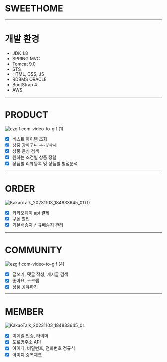 # SWEETHOME
---
# 개발 환경
* JDK 1.8
* SPRING MVC
* Tomcat 9.0
* STS
* HTML, CSS, JS
* RDBMS ORACLE
* BootStrap 4<br>
* AWS
---

# PRODUCT
![ezgif com-video-to-gif (1)](https://github.com/daekk74/sweethome/assets/145513812/9e6ca81e-3f56-4dab-91ed-728509272dc9)
- [x] 베스트 아이템 조회
- [x] 상품 장바구니 추가/삭제
- [x] 상품 음성 검색 
- [x] 원하는 조건별 상품 정렬
- [x] 상품별 리뷰등록 및 상품별 별점분석
---
# ORDER
![KakaoTalk_20231103_184833645_01 (1)](https://github.com/dongdonglee0/dongdonglee0/assets/145513812/4900cb6e-344f-4fe8-b440-bf02e3925068)
- [x] 카카오페이 api 결제
- [x] 쿠폰 할인
- [x] 기본배송지 신규배송지 관리
---
# COMMUNITY
![ezgif com-video-to-gif (4)](https://github.com/daekk74/sweethome/assets/145513812/57688b5c-d9d2-418b-b217-592f2516e11e)
- [x] 글쓰기, 댓글 작성, 게시글 검색
- [x] 좋아요, 스크랩
- [x] 상품 공유하기
---
# MEMBER
![KakaoTalk_20231103_184833645_04](https://github.com/dongdonglee0/dongdonglee0/assets/145513812/dcb2c0c5-b983-4aac-898f-64c77e07d25e)
- [x] 이메일 인증, 타이머
- [x] 도로명주소 API
- [x] 아이디, 비밀번호, 전화번호 정규식
- [x] 아이디 중복체크
